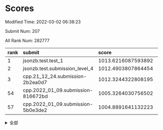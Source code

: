 # Scores

Modified Time: 2022-03-02 06:38:23

Submit Num: 207

All Rank Num: 282777

| rank |               submit               |       score        |       sigma        | pk_num |
| :--- | :--------------------------------- | :----------------- | :----------------- | :----- |
| 1    | jsonzb.test.test_1                 | 1013.6216087593892 | 0.8196785327842376 | 5460   |
| 2    | jsonzb.test.submission_level_4     | 1012.4903807864454 | 0.8164921270762664 | 5462   |
| 3    | cpp.21_12_24.submission-2b2ea0d7   | 1012.3244322808195 | 0.792766521476325  | 5470   |
| 54   | cpp.2022_01_09.submission-816672bd | 1005.3264030756502 | 0.7202768902949342 | 5464   |
| 57   | cpp.2022_01_09.submission-5b0e3de2 | 1004.8891641132223 | 0.7095211130024555 | 5466   |


<details>
<summary>全部</summary>

| rank |                 submit                 |       score        |       sigma        | pk_num |
| :--- | :------------------------------------- | :----------------- | :----------------- | :----- |
| 1    | jsonzb.test.test_1                     | 1013.6216087593892 | 0.8196785327842376 | 5460   |
| 2    | jsonzb.test.submission_level_4         | 1012.4903807864454 | 0.8164921270762664 | 5462   |
| 3    | cpp.21_12_24.submission-2b2ea0d7       | 1012.3244322808195 | 0.792766521476325  | 5470   |
| 4    | gobigger.level_3.submission_level_3_7  | 1011.5637600657202 | 0.7731636846705607 | 5465   |
| 5    | gobigger.level_3.submission_level_3_19 | 1011.4870506794484 | 0.7629668007134076 | 5467   |
| 6    | gobigger.level_3.submission_level_3_12 | 1011.3270861535866 | 0.7992179620456143 | 5464   |
| 7    | gobigger.level_3.submission_level_3_49 | 1011.1096240884656 | 0.7919434798766444 | 5462   |
| 8    | gobigger.level_3.submission_level_3_10 | 1010.8424251955673 | 0.7738170959216623 | 5467   |
| 9    | gobigger.level_3.submission_level_3_42 | 1010.7441353849986 | 0.762400902778809  | 5462   |
| 10   | gobigger.level_3.submission_level_3_33 | 1010.6089575328161 | 0.7741531862872497 | 5461   |
| 11   | gobigger.level_3.submission_level_3_24 | 1010.6018741565055 | 0.763911904638394  | 5468   |
| 12   | gobigger.level_3.submission_level_3_8  | 1010.5629292098498 | 0.7921309622784061 | 5466   |
| 13   | gobigger.level_3.submission_level_3_15 | 1010.559494369031  | 0.7495630214351209 | 5459   |
| 14   | gobigger.level_3.submission_level_3_47 | 1010.5396319646173 | 0.7920290264437121 | 5467   |
| 15   | gobigger.level_3.submission_level_3_40 | 1010.4960388849323 | 0.7583918705553663 | 5465   |
| 16   | gobigger.level_3.submission_level_3_3  | 1010.4715668525969 | 0.7419878556249985 | 5469   |
| 17   | gobigger.level_3.submission_level_3_13 | 1010.4416736451378 | 0.7593851977511257 | 5464   |
| 18   | gobigger.level_3.submission_level_3_25 | 1010.3785842448973 | 0.7565381875212617 | 5454   |
| 19   | gobigger.level_3.submission_level_3_34 | 1010.3744157703403 | 0.7474314661295032 | 5466   |
| 20   | gobigger.level_3.submission_level_3_31 | 1010.2601445296964 | 0.7645528432414613 | 5467   |
| 21   | gobigger.level_3.submission_level_3_44 | 1010.1936848262436 | 0.764857771233411  | 5469   |
| 22   | gobigger.level_3.submission_level_3_41 | 1010.0958525878838 | 0.7660016826242355 | 5468   |
| 23   | gobigger.level_3.submission_level_3_22 | 1010.0147937455439 | 0.7497057723027283 | 5460   |
| 24   | gobigger.level_3.submission_level_3_36 | 1009.9649184660171 | 0.7630413520772784 | 5460   |
| 25   | gobigger.level_3.submission_level_3_1  | 1009.8690506883202 | 0.7363099636104642 | 5461   |
| 26   | gobigger.level_3.submission_level_3_32 | 1009.8384710299882 | 0.7469183445021251 | 5466   |
| 27   | gobigger.level_3.submission_level_3_5  | 1009.6767836824641 | 0.7832371703007595 | 5461   |
| 28   | gobigger.level_3.submission_level_3_16 | 1009.6469609913664 | 0.7542000760162917 | 5465   |
| 29   | gobigger.level_3.submission_level_3_2  | 1009.6326024837518 | 0.7543643354981141 | 5471   |
| 30   | gobigger.level_3.submission_level_3_9  | 1009.5524773832589 | 0.765371081612959  | 5464   |
| 31   | gobigger.level_3.submission_level_3_45 | 1009.5258304263376 | 0.733773178085949  | 5461   |
| 32   | gobigger.level_3.submission_level_3_21 | 1009.5133325712966 | 0.7607426035213974 | 5469   |
| 33   | gobigger.level_3.submission_level_3_39 | 1009.4680753926924 | 0.7484749267394459 | 5463   |
| 34   | gobigger.level_3.submission_level_3_20 | 1009.4650381289433 | 0.7582947029357291 | 5465   |
| 35   | gobigger.level_3.submission_level_3_35 | 1009.4438468349273 | 0.7587352481605474 | 5466   |
| 36   | gobigger.level_3.submission_level_3_43 | 1009.4399589846671 | 0.7499288775674243 | 5461   |
| 37   | gobigger.level_3.submission_level_3_23 | 1009.4370680078573 | 0.7516512018271839 | 5465   |
| 38   | gobigger.level_3.submission_level_3_26 | 1009.3954260026305 | 0.752129057902729  | 5462   |
| 39   | gobigger.level_3.submission_level_3_18 | 1009.3933641515004 | 0.7512093016472196 | 5463   |
| 40   | gobigger.level_3.submission_level_3_46 | 1009.3334448661924 | 0.7487289285007523 | 5460   |
| 41   | gobigger.level_3.submission_level_3_11 | 1009.2014717060576 | 0.7192673623534198 | 5460   |
| 42   | gobigger.level_3.submission_level_3_48 | 1009.187943289344  | 0.7801120819384887 | 5466   |
| 43   | gobigger.level_3.submission_level_3_0  | 1009.1687903913346 | 0.7329335844958339 | 5465   |
| 44   | gobigger.level_3.submission_level_3_29 | 1009.1332188432193 | 0.7612368544132102 | 5463   |
| 45   | gobigger.level_3.submission_level_3_38 | 1009.1034275553887 | 0.7705546778336501 | 5467   |
| 46   | gobigger.level_3.submission_level_3_28 | 1009.022193878324  | 0.7540998634002174 | 5465   |
| 47   | gobigger.level_3.submission_level_3_4  | 1008.9902525430732 | 0.7522364868567604 | 5463   |
| 48   | gobigger.level_3.submission_level_3_37 | 1008.9885944850561 | 0.7578829282921754 | 5464   |
| 49   | gobigger.level_3.submission_level_3_17 | 1008.8311966754766 | 0.7511649064786969 | 5470   |
| 50   | gobigger.level_3.submission_level_3_14 | 1008.7258893177263 | 0.7348116749913417 | 5465   |
| 51   | gobigger.level_3.submission_level_3_27 | 1008.4357181607605 | 0.7469569322992714 | 5464   |
| 52   | gobigger.level_3.submission_level_3_30 | 1008.3050756242175 | 0.7481227331390454 | 5468   |
| 53   | gobigger.level_3.submission_level_3_6  | 1007.203683917357  | 0.7238572789281427 | 5471   |
| 54   | cpp.2022_01_09.submission-816672bd     | 1005.3264030756502 | 0.7202768902949342 | 5464   |
| 55   | gobigger.level_1.submission_level_1_22 | 1005.2740140144779 | 0.7204627159042604 | 5463   |
| 56   | gobigger.level_1.submission_level_1_46 | 1004.9246352720686 | 0.719138058974464  | 5460   |
| 57   | cpp.2022_01_09.submission-5b0e3de2     | 1004.8891641132223 | 0.7095211130024555 | 5466   |
| 58   | gobigger.level_1.submission_level_1_26 | 1004.7896658765567 | 0.7354938268261375 | 5462   |
| 59   | gobigger.level_1.submission_level_1_1  | 1004.623029219414  | 0.706526677002765  | 5464   |
| 60   | gobigger.level_1.submission_level_1_10 | 1004.5770044472567 | 0.730612922393803  | 5463   |
| 61   | gobigger.level_1.submission_level_1_49 | 1004.4424835560238 | 0.7117004657456113 | 5464   |
| 62   | gobigger.level_1.submission_level_1_19 | 1004.3180879763263 | 0.7090703502260403 | 5464   |
| 63   | gobigger.level_1.submission_level_1_38 | 1004.2378221992686 | 0.7161289794921647 | 5465   |
| 64   | gobigger.level_1.submission_level_1_7  | 1004.22432652915   | 0.7077734000444939 | 5468   |
| 65   | gobigger.level_1.submission_level_1_30 | 1004.0955289008148 | 0.7146234427679137 | 5468   |
| 66   | gobigger.level_1.submission_level_1_44 | 1004.0242432518272 | 0.7228095754920546 | 5468   |
| 67   | gobigger.level_1.submission_level_1_18 | 1003.9658626945051 | 0.7193617327760462 | 5463   |
| 68   | gobigger.level_1.submission_level_1_5  | 1003.9590361080225 | 0.7137828580435639 | 5468   |
| 69   | gobigger.level_1.submission_level_1_16 | 1003.889045202781  | 0.7025989134484368 | 5469   |
| 70   | gobigger.level_1.submission_level_1_39 | 1003.8432596167969 | 0.7374418856125752 | 5468   |
| 71   | gobigger.level_1.submission_level_1_48 | 1003.7690301530283 | 0.7164145740171297 | 5466   |
| 72   | gobigger.level_1.submission_level_1_24 | 1003.7329493103814 | 0.7134201194169434 | 5458   |
| 73   | gobigger.level_1.submission_level_1_0  | 1003.6996769660016 | 0.7173169996593862 | 5464   |
| 74   | gobigger.level_1.submission_level_1_31 | 1003.6973841278121 | 0.7241604974104726 | 5464   |
| 75   | gobigger.level_1.submission_level_1_41 | 1003.5972791697474 | 0.7107548127592642 | 5464   |
| 76   | gobigger.level_1.submission_level_1_33 | 1003.5912375713272 | 0.7140564788899861 | 5463   |
| 77   | gobigger.level_1.submission_level_1_13 | 1003.5480162227899 | 0.7223575707132432 | 5463   |
| 78   | gobigger.level_1.submission_level_1_11 | 1003.5290356000842 | 0.7232334598504856 | 5465   |
| 79   | gobigger.level_1.submission_level_1_14 | 1003.5210401561887 | 0.7176051391764334 | 5467   |
| 80   | gobigger.level_1.submission_level_1_37 | 1003.4976268914902 | 0.7181174718625738 | 5464   |
| 81   | gobigger.level_1.submission_level_1_23 | 1003.485140172931  | 0.7130914150833624 | 5461   |
| 82   | gobigger.level_1.submission_level_1_35 | 1003.4803398174292 | 0.7160110089013882 | 5466   |
| 83   | gobigger.level_1.submission_level_1_47 | 1003.3731529378452 | 0.7128711522414767 | 5463   |
| 84   | gobigger.level_1.submission_level_1_29 | 1003.3620601468068 | 0.7237797730332374 | 5455   |
| 85   | gobigger.level_1.submission_level_1_36 | 1003.3411107334248 | 0.7087659369511534 | 5466   |
| 86   | gobigger.level_1.submission_level_1_20 | 1003.3340347311803 | 0.7153904590424343 | 5459   |
| 87   | gobigger.level_1.submission_level_1_32 | 1003.2280773147926 | 0.7122201986577003 | 5464   |
| 88   | gobigger.level_1.submission_level_1_43 | 1003.2158574569096 | 0.7181817905239355 | 5460   |
| 89   | gobigger.level_1.submission_level_1_27 | 1003.1936996305733 | 0.7169943685401451 | 5459   |
| 90   | gobigger.level_1.submission_level_1_28 | 1003.1897173357255 | 0.7149675025967642 | 5462   |
| 91   | gobigger.level_1.submission_level_1_17 | 1003.1688762612132 | 0.7243737240934397 | 5467   |
| 92   | gobigger.level_1.submission_level_1_21 | 1003.1271324017464 | 0.7320887455975768 | 5468   |
| 93   | gobigger.level_1.submission_level_1_45 | 1003.0029439074825 | 0.7173975551818755 | 5462   |
| 94   | gobigger.level_1.submission_level_1_15 | 1002.8069660163577 | 0.7062766080135218 | 5465   |
| 95   | gobigger.level_1.submission_level_1_2  | 1002.794943237279  | 0.7223903394382502 | 5466   |
| 96   | gobigger.level_1.submission_level_1_9  | 1002.7254233549193 | 0.721592416404282  | 5464   |
| 97   | gobigger.level_1.submission_level_1_8  | 1002.6983056118954 | 0.7190218344310431 | 5465   |
| 98   | gobigger.level_1.submission_level_1_25 | 1002.676424440144  | 0.7192689681652912 | 5465   |
| 99   | gobigger.level_1.submission_level_1_3  | 1002.5817200109373 | 0.7199924930493004 | 5465   |
| 100  | gobigger.level_1.submission_level_1_34 | 1002.5442444593809 | 0.7184510734223777 | 5463   |
| 101  | gobigger.level_1.submission_level_1_12 | 1002.4512482209699 | 0.7177530236543568 | 5465   |
| 102  | gobigger.level_1.submission_level_1_4  | 1002.4165049382963 | 0.6974806564201014 | 5461   |
| 103  | gobigger.level_1.submission_level_1_42 | 1002.3102491244578 | 0.718996871383118  | 5465   |
| 104  | gobigger.level_1.submission_level_1_6  | 1002.2836092617376 | 0.7061602485542879 | 5464   |
| 105  | gobigger.level_1.submission_level_1_40 | 1002.1697068719608 | 0.717168009862609  | 5462   |
| 106  | gobigger.random.submission_random_10   | 997.40027006235    | 0.7089325715276349 | 5464   |
| 107  | gobigger.random.submission_random_7    | 997.2150697727228  | 0.7047934693428664 | 5466   |
| 108  | gobigger.random.submission_random_15   | 997.1021576298077  | 0.7101115995927281 | 5464   |
| 109  | gobigger.random.submission_random_40   | 997.0588345581702  | 0.7150252814862925 | 5464   |
| 110  | gobigger.random.submission_random_13   | 996.8220208489514  | 0.6973187417038105 | 5462   |
| 111  | gobigger.random.submission_random_19   | 996.7981259040979  | 0.693102128197656  | 5461   |
| 112  | gobigger.random.submission_random_5    | 996.7830678150403  | 0.707573557596992  | 5464   |
| 113  | gobigger.random.submission_random_3    | 996.6953198537335  | 0.7096523118474474 | 5462   |
| 114  | gobigger.random.submission_random_9    | 996.694868431488   | 0.6949921329790938 | 5463   |
| 115  | gobigger.random.submission_random_34   | 996.6934823706027  | 0.7091747707365854 | 5462   |
| 116  | gobigger.random.submission_random_22   | 996.6483271622338  | 0.7119060300687152 | 5466   |
| 117  | gobigger.random.submission_random_28   | 996.5974922395745  | 0.7020115821686798 | 5461   |
| 118  | gobigger.random.submission_random_11   | 996.5699945476072  | 0.7047972151108249 | 5467   |
| 119  | gobigger.random.submission_random_49   | 996.5431639153351  | 0.7219649145774061 | 5462   |
| 120  | gobigger.random.submission_random_4    | 996.5231413582059  | 0.7041626592649171 | 5469   |
| 121  | gobigger.random.submission_random_18   | 996.4770156731026  | 0.7057168014849504 | 5463   |
| 122  | gobigger.random.submission_random_26   | 996.4171648027101  | 0.7228171037499592 | 5467   |
| 123  | gobigger.random.submission_random_39   | 996.3685692580759  | 0.7180215786074448 | 5469   |
| 124  | gobigger.random.submission_random_25   | 996.3135459845138  | 0.7076209780093976 | 5461   |
| 125  | gobigger.random.submission_random_32   | 996.2762798498587  | 0.7190559734762451 | 5463   |
| 126  | gobigger.random.submission_random_29   | 996.2016163409885  | 0.7114149151978125 | 5467   |
| 127  | gobigger.random.submission_random_16   | 996.1743175972872  | 0.7140145107437328 | 5468   |
| 128  | gobigger.random.submission_random_48   | 996.1257594963865  | 0.7160042116972669 | 5464   |
| 129  | gobigger.random.submission_random_17   | 996.0805691720432  | 0.7053740206650788 | 5462   |
| 130  | gobigger.random.submission_random_46   | 996.0649265102389  | 0.7115161227707092 | 5465   |
| 131  | gobigger.random.submission_random_42   | 996.0052751202692  | 0.7184239099088654 | 5465   |
| 132  | gobigger.random.submission_random_12   | 995.8850305055889  | 0.7166155672864039 | 5462   |
| 133  | gobigger.random.submission_random_44   | 995.867456218718   | 0.7065427072139506 | 5470   |
| 134  | gobigger.random.submission_random_41   | 995.8176217323089  | 0.7060318981972854 | 5466   |
| 135  | gobigger.random.submission_random_23   | 995.78478169739    | 0.7073621234205516 | 5469   |
| 136  | gobigger.random.submission_random_30   | 995.7693804910328  | 0.7033542876067981 | 5468   |
| 137  | gobigger.random.submission_random_0    | 995.7090839441516  | 0.7027588229509116 | 5463   |
| 138  | gobigger.random.submission_random_37   | 995.6581503298033  | 0.7205738923838838 | 5460   |
| 139  | gobigger.random.submission_random_1    | 995.6574909768706  | 0.725382924972079  | 5464   |
| 140  | gobigger.random.submission_random_27   | 995.6019386976712  | 0.7095483318290566 | 5467   |
| 141  | gobigger.random.submission_random_36   | 995.5981212557305  | 0.709278485967883  | 5466   |
| 142  | gobigger.random.submission_random_38   | 995.5766874399496  | 0.7160345229018799 | 5463   |
| 143  | gobigger.random.submission_random_14   | 995.5765443098447  | 0.7049606086734241 | 5469   |
| 144  | gobigger.random.submission_random_43   | 995.5505303468649  | 0.7256588273496068 | 5465   |
| 145  | gobigger.random.submission_random_2    | 995.4464491766162  | 0.7139336812521758 | 5461   |
| 146  | gobigger.random.submission_random_47   | 995.41857125114    | 0.7251330512614834 | 5464   |
| 147  | gobigger.random.submission_random_35   | 995.2495154454376  | 0.7154167804943279 | 5466   |
| 148  | gobigger.random.submission_random_24   | 995.1941445951702  | 0.7178433325844956 | 5471   |
| 149  | gobigger.random.submission_random_21   | 994.9939208552297  | 0.7110239535032384 | 5461   |
| 150  | gobigger.random.submission_random_20   | 994.9741264734295  | 0.7105655465986709 | 5466   |
| 151  | gobigger.random.submission_random_45   | 994.9541682141291  | 0.7081337427671311 | 5466   |
| 152  | gobigger.random.submission_random_8    | 994.8672365315865  | 0.718922938627802  | 5460   |
| 153  | gobigger.random.submission_random_31   | 994.7810325411757  | 0.7068352277541169 | 5463   |
| 154  | gobigger.random.submission_random_33   | 994.5171448042048  | 0.7300060228062989 | 5467   |
| 155  | gobigger.level_2.submission_level_2_19 | 994.4031145655529  | 0.7165007205287254 | 5468   |
| 156  | gobigger.level_2.submission_level_2_48 | 994.3157583556481  | 0.7324391922238673 | 5464   |
| 157  | gobigger.random.submission_random_6    | 993.9697620730818  | 0.7258127607309043 | 5466   |
| 158  | gobigger.level_2.submission_level_2_2  | 993.3327954336643  | 0.7350536646039525 | 5454   |
| 159  | gobigger.level_2.submission_level_2_18 | 993.2978952079736  | 0.7273265395143589 | 5467   |
| 160  | gobigger.level_2.submission_level_2_8  | 993.1848158401688  | 0.7288031870438055 | 5466   |
| 161  | gobigger.level_2.submission_level_2_10 | 993.1817476375215  | 0.7232464232922162 | 5465   |
| 162  | gobigger.level_2.submission_level_2_21 | 993.1637301538674  | 0.7462461074840282 | 5467   |
| 163  | gobigger.level_2.submission_level_2_7  | 993.0645669051758  | 0.734661440103389  | 5460   |
| 164  | gobigger.level_2.submission_level_2_3  | 993.0448615015379  | 0.7266425369096413 | 5462   |
| 165  | gobigger.level_2.submission_level_2_22 | 993.0259994266181  | 0.7369426696072249 | 5469   |
| 166  | gobigger.level_2.submission_level_2_36 | 992.9896012534316  | 0.7320462482275774 | 5467   |
| 167  | gobigger.level_2.submission_level_2_23 | 992.7466660768906  | 0.7483000490648931 | 5464   |
| 168  | gobigger.level_2.submission_level_2_44 | 992.7283991557292  | 0.7403641469002007 | 5464   |
| 169  | gobigger.level_2.submission_level_2_16 | 992.5790130154675  | 0.7409347540962009 | 5463   |
| 170  | gobigger.level_2.submission_level_2_17 | 992.5736842422998  | 0.7315598698991406 | 5462   |
| 171  | gobigger.level_2.submission_level_2_0  | 992.4463728183633  | 0.7339327327411241 | 5460   |
| 172  | gobigger.level_2.submission_level_2_40 | 992.4117376775469  | 0.763286480859588  | 5469   |
| 173  | gobigger.level_2.submission_level_2_20 | 992.3805151355625  | 0.7257889421314386 | 5467   |
| 174  | gobigger.level_2.submission_level_2_41 | 992.3687262054199  | 0.7517954694455965 | 5462   |
| 175  | gobigger.level_2.submission_level_2_38 | 992.2424588084513  | 0.7506669345743513 | 5462   |
| 176  | gobigger.level_2.submission_level_2_31 | 992.2169698587161  | 0.7328244857667969 | 5468   |
| 177  | gobigger.level_2.submission_level_2_42 | 992.2052112372434  | 0.7466900628263391 | 5467   |
| 178  | gobigger.level_2.submission_level_2_24 | 992.202581360268   | 0.7646981510062602 | 5464   |
| 179  | gobigger.level_2.submission_level_2_12 | 992.1757204656657  | 0.7442680190337339 | 5469   |
| 180  | gobigger.level_2.submission_level_2_25 | 992.1245833071054  | 0.7420016985118865 | 5468   |
| 181  | gobigger.level_2.submission_level_2_47 | 992.0178963304164  | 0.7477880530116147 | 5460   |
| 182  | gobigger.level_2.submission_level_2_28 | 991.8391990544432  | 0.7397953513059423 | 5465   |
| 183  | gobigger.level_2.submission_level_2_9  | 991.8151553068943  | 0.7418553247428883 | 5462   |
| 184  | gobigger.level_2.submission_level_2_32 | 991.7225797058676  | 0.7543154149241346 | 5461   |
| 185  | gobigger.level_2.submission_level_2_30 | 991.718024411657   | 0.75553716392919   | 5467   |
| 186  | gobigger.level_2.submission_level_2_15 | 991.7085874411283  | 0.747622007843374  | 5467   |
| 187  | gobigger.level_2.submission_level_2_1  | 991.698235129185   | 0.7487469468381689 | 5461   |
| 188  | gobigger.level_2.submission_level_2_29 | 991.6876993323956  | 0.7770443596379017 | 5459   |
| 189  | gobigger.level_2.submission_level_2_33 | 991.6473699616183  | 0.7668866813498948 | 5463   |
| 190  | gobigger.level_2.submission_level_2_11 | 991.6436330922322  | 0.7379382519845996 | 5465   |
| 191  | gobigger.level_2.submission_level_2_37 | 991.4855115876119  | 0.7702781190013915 | 5458   |
| 192  | gobigger.level_2.submission_level_2_27 | 991.4463649479798  | 0.7502490193362661 | 5466   |
| 193  | gobigger.level_2.submission_level_2_35 | 991.3321808375105  | 0.7714007012641996 | 5464   |
| 194  | gobigger.level_2.submission_level_2_34 | 991.1593326138302  | 0.7509476403981971 | 5468   |
| 195  | gobigger.level_2.submission_level_2_5  | 991.1464109398978  | 0.7547636984677526 | 5467   |
| 196  | gobigger.level_2.submission_level_2_4  | 991.1442252568758  | 0.7551112818014114 | 5466   |
| 197  | gobigger.level_2.submission_level_2_13 | 990.9377012559318  | 0.7763404891843176 | 5460   |
| 198  | gobigger.level_2.submission_level_2_43 | 990.9315282420715  | 0.7567008269896217 | 5459   |
| 199  | gobigger.level_2.submission_level_2_14 | 990.8497078273359  | 0.7647684938585906 | 5463   |
| 200  | gobigger.level_2.submission_level_2_46 | 990.6644921593469  | 0.7575435584755581 | 5468   |
| 201  | gobigger.level_2.submission_level_2_49 | 990.4966166768197  | 0.755314345769906  | 5464   |
| 202  | gobigger.level_2.submission_level_2_39 | 990.3987562148453  | 0.7704979954708507 | 5464   |
| 203  | gobigger.level_2.submission_level_2_45 | 990.2373874135438  | 0.7552198220854767 | 5459   |
| 204  | gobigger.level_2.submission_level_2_6  | 989.7667649215649  | 0.794152033852381  | 5461   |
| 205  | gobigger.level_2.submission_level_2_26 | 989.6385358966093  | 0.78507148529369   | 5470   |
| 206  | gobigger.none.submission_none_0        | 977.8046017092687  | 1.2764355468085333 | 5461   |
| 207  | gobigger.none.submission_none_1        | 975.8545451206902  | 1.5014489839518088 | 5468   |

</details>